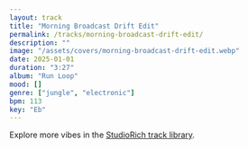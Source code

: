 ```yaml
---
layout: track
title: "Morning Broadcast Drift Edit"
permalink: /tracks/morning-broadcast-drift-edit/
description: ""
image: "/assets/covers/morning-broadcast-drift-edit.webp"
date: 2025-01-01
duration: "3:27"
album: "Run Loop"
mood: []
genre: ["jungle", "electronic"]
bpm: 113
key: "Eb"
---
```


Explore more vibes in the [StudioRich track library](/tracks/).
